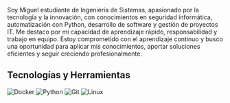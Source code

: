 Soy Miguel estudiante de Ingeniería de Sistemas, apasionado por la tecnología y la innovación, con conocimientos en seguridad informática, automatización con Python, desarrollo de software y gestión de proyectos IT. Me destaco por mi capacidad de aprendizaje rápido, responsabilidad y trabajo en equipo. Estoy comprometido con el aprendizaje continuo y busco una oportunidad para aplicar mis conocimientos, aportar soluciones eficientes y seguir creciendo profesionalmente.
## Tecnologías y Herramientas

![Docker](https://img.shields.io/badge/Docker-2496ED?style=for-the-badge&logo=docker&logoColor=white)
![Python](https://img.shields.io/badge/Python-3776AB?style=for-the-badge&logo=python&logoColor=white)
![Git](https://img.shields.io/badge/Git-F05032?style=for-the-badge&logo=git&logoColor=white)
![Linux](https://img.shields.io/badge/Linux-FCC624?style=for-the-badge&logo=linux&logoColor=black)

